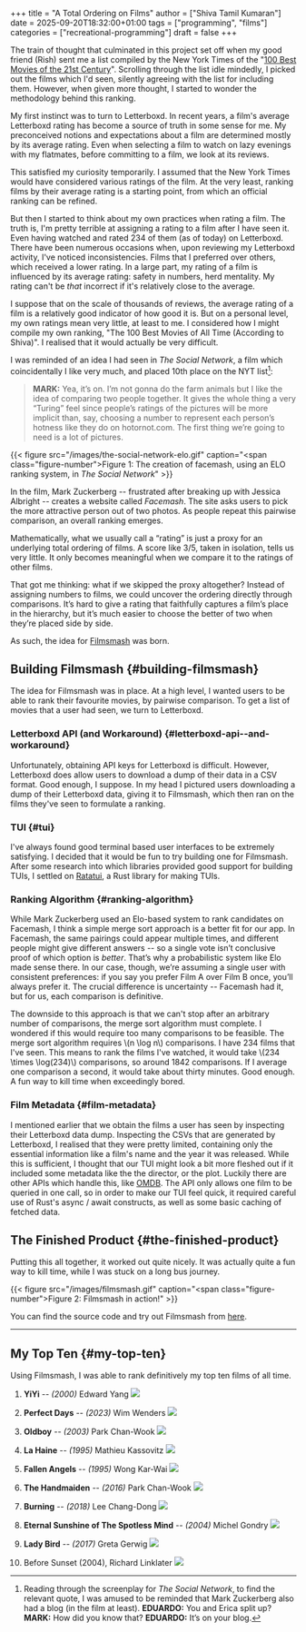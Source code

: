 +++
title = "A Total Ordering on Films"
author = ["Shiva Tamil Kumaran"]
date = 2025-09-20T18:32:00+01:00
tags = ["programming", "films"]
categories = ["recreational-programming"]
draft = false
+++

The train of thought that culminated in this project set off when my good friend (Rish)
sent me a list compiled by the New York Times of the "[100 Best Movies of the 21st Century](https://www.nytimes.com/interactive/2025/movies/best-movies-21st-century.html)".
Scrolling through the list idle mindedly, I picked out the films which I'd seen,
silently agreeing with the list for including them. However, when given more thought,
I started to wonder the methodology behind this ranking.

My first instinct was to turn to Letterboxd. In recent years, a film's average Letterboxd rating
has become a source of truth in some sense for me. My preconceived notions and expectations about a film
are determined mostly by its average rating. Even when selecting a film to watch on lazy evenings with my flatmates,
before committing to a film, we look at its reviews.

This satisfied my curiosity temporarily. I assumed that the New York Times would have considered various ratings
of the film. At the very least, ranking films by their average rating is a starting point, from which an official ranking
can be refined.

But then I started to think about my own practices when rating a film. The truth is,
I'm pretty terrible at assigning a rating to a film after I have seen it.
Even having watched and rated 234 of them (as of today) on Letterboxd.
There have been numerous occasions when, upon reviewing my Letterboxd activity,
I've noticed inconsistencies. Films that I preferred over others, which received a lower rating.
In a large part, my rating of a film is influenced by its average rating: safety in numbers, herd mentality.
My rating can't be _that_ incorrect if it's relatively close to the average.

I suppose that on the scale of thousands of reviews, the average rating of a film is a
relatively good indicator of how good it is. But on a personal level, my own ratings mean very little,
at least to me. I considered how I might compile my own ranking, "The 100 Best Movies of All Time (According to Shiva)".
I realised that it would actually be very difficult.

I was reminded of an idea I had seen in _The Social Network_, a film which coincidentally I like very much,
and placed 10th place on the NYT list[^fn:1]:

> **MARK:**
> Yea, it’s on. I’m not gonna do the farm
> animals but I like the idea of comparing
> two people together. It gives the whole
> thing a very “Turing” feel since people’s
> ratings of the pictures will be more implicit than, say,
> choosing a number to represent each
> person’s hotness like they do on
> hotornot.com. The first thing we’re going
> to need is a lot of pictures.

{{< figure src="/images/the-social-network-elo.gif" caption="<span class=\"figure-number\">Figure 1: </span>The creation of facemash, using an ELO ranking system, in _The Social Network_" >}}

In the film, Mark Zuckerberg -- frustrated after breaking up with Jessica Albright --
creates a website called _Facemash_. The site asks users to pick the more attractive person out of two photos.
As people repeat this pairwise comparison, an overall ranking emerges.

Mathematically, what we usually call a “rating” is just a proxy for an underlying total ordering of films.
A score like 3/5, taken in isolation, tells us very little. It only becomes meaningful when we compare it
to the ratings of other films.

That got me thinking: what if we skipped the proxy altogether? Instead of assigning numbers to films,
we could uncover the ordering directly through comparisons. It’s hard to give a rating that faithfully
captures a film’s place in the hierarchy, but it’s much easier to choose the better of two when they’re placed side by side.

As such, the idea for [Filmsmash](https://github.com/shiva-tk/filmsmash) was born.


## Building Filmsmash {#building-filmsmash}

The idea for Filmsmash was in place. At a high level, I wanted users to be able to rank their favourite movies,
by pairwise comparison. To get a list of movies that a user had seen, we turn to Letterboxd.


### Letterboxd API (and Workaround) {#letterboxd-api--and-workaround}

Unfortunately, obtaining API keys for Letterboxd is difficult.
However, Letterboxd does allow users to download a dump of their data in a CSV format.
Good enough, I suppose. In my head I pictured users downloading a dump of their Letterboxd data,
giving it to Filmsmash, which then ran on the films they've seen to formulate a ranking.


### TUI {#tui}

I've always found good terminal based user interfaces to be extremely satisfying.
I decided that it would be fun to try building one for Filmsmash.
After some research into which libraries provided good support for building TUIs,
I settled on [Ratatui](https://ratatui.rs/), a Rust library for making TUIs.


### Ranking Algorithm {#ranking-algorithm}

While Mark Zuckerberg used an Elo-based system to rank candidates on Facemash,
I think a simple merge sort approach is a better fit for our app.
In Facemash, the same pairings could appear multiple times, and different people might give different answers --
so a single vote isn’t conclusive proof of which option is _better_.
That’s why a probabilistic system like Elo made sense there.
In our case, though, we’re assuming a single user with consistent preferences:
if you say you prefer Film A over Film B once, you’ll always prefer it.
The crucial difference is uncertainty -- Facemash had it, but for us, each comparison is definitive.

The downside to this approach is that we can't stop after an arbitrary number of comparisons,
the merge sort algorithm must complete. I wondered if this would require too many comparisons to be feasible.
The merge sort algorithm requires \\(n \log n\\) comparisons. I have 234 films that I've seen.
This means to rank the films I've watched, it would take \\(234 \times \log(234)\\) comparisons,
so around 1842 comparisons. If I average one comparison a second, it would take about thirty minutes.
Good enough. A fun way to kill time when exceedingly bored.


### Film Metadata {#film-metadata}

I mentioned earlier that we obtain the films a user has seen by inspecting their Letterboxd data dump.
Inspecting the CSVs that are generated by Letterboxd, I realised that they were pretty limited,
containing only the essential information like a film's name and the year it was released.
While this is sufficient, I thought that our TUI might look a bit more fleshed out if it
included some metadata like the the director, or the plot. Luckily there are other APIs which handle this, like [OMDB](https://omdbapi.com/).
The API only allows one film to be queried in one call, so in order to make our TUI feel quick,
it required careful use of Rust's async / await constructs, as well as some basic caching of fetched data.


## The Finished Product {#the-finished-product}

Putting this all together, it worked out quite nicely.
It was actually quite a fun way to kill time, while I was stuck on a long bus journey.

{{< figure src="/images/filmsmash.gif" caption="<span class=\"figure-number\">Figure 2: </span>Filmsmash in action!" >}}

You can find the source code and try out Filmsmash from [here](https://github.com/shiva-tk/filmsmash).

---


## My Top Ten {#my-top-ten}

Using Filmsmash, I was able to rank definitively my top ten films of all time.

1.  **YiYi** -- _(2000)_ Edward Yang
    ![](/images/yiyi.jpg)

2.  **Perfect Days** -- _(2023)_ Wim Wenders
    ![](/images/perfect-days.jpg)

3.  **Oldboy** -- _(2003)_ Park Chan-Wook
    ![](/images/oldboy.jpg)

4.  **La Haine** -- _(1995)_ Mathieu Kassovitz
    ![](/images/la-haine.png)

5.  **Fallen Angels** -- _(1995)_ Wong Kar-Wai
    ![](/images/fallen-angels.jpg)

6.  **The Handmaiden** -- _(2016)_ Park Chan-Wook
    ![](/images/the-handmaiden.jpg)

7.  **Burning** -- _(2018)_ Lee Chang-Dong
    ![](/images/burning.jpg)

8.  **Eternal Sunshine of The Spotless Mind** -- _(2004)_ Michel Gondry
    ![](/images/eternal-sunshine.jpg)

9.  **Lady Bird** -- _(2017)_ Greta Gerwig
    ![](/images/ladybird.jpg)

10. Before Sunset (2004), Richard Linklater
    ![](/images/before-sunset.jpg)

[^fn:1]: Reading through the screenplay for _The Social Network_, to find the relevant quote,
    I was amused to be reminded that Mark Zuckerberg also had a blog (in the film at least).
    **EDUARDO:** You and Erica split up?
    **MARK:** How did you know that?
    **EDUARDO:** It’s on your blog.
